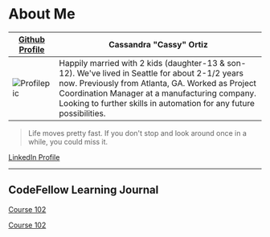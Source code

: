 
# About Me

[Github Profile](https://github.com/cassandraortiz) | Cassandra "Cassy" Ortiz
----------------------- | -------------------
![Profilepic](https://avatars0.githubusercontent.com/u/58947259?s=400&u=203816aef9d5d389a9b750a12cf05dec09b24fa8&v=4) | Happily married with 2 kids (daughter-13 & son-12).  We've lived in Seattle for about 2-1/2 years now. Previously from Atlanta, GA. Worked as Project Coordination Manager at a manufacturing company. Looking to further skills in automation for any future possibilities.  

> Life moves pretty fast. If you don't stop and look around once in a while, you could miss it.

[LinkedIn Profile](https://www.linkedin.com/in/cassandra-ortiz-11052523/)


---

## CodeFellow Learning Journal

[Course 102](https://cassandraortiz.github.io/learning-journal/index_102)

[Course 102](https://cassandraortiz.github.io/reading-notes)





